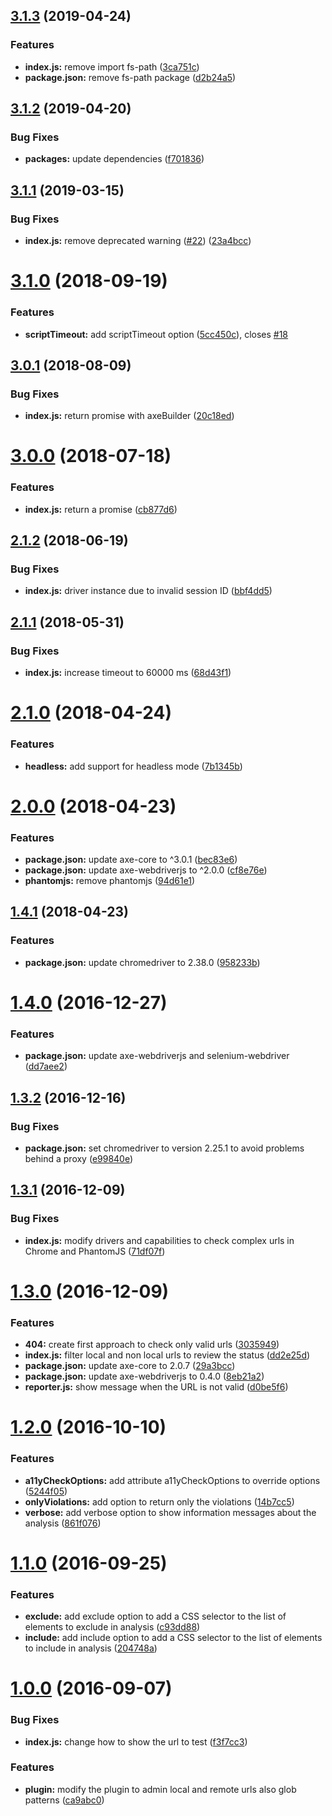 <a name="3.1.3"></a>
## [3.1.3](https://github.com/felixzapata/gulp-axe-webdriver/compare/3.1.2...3.1.3) (2019-04-24)


### Features

* **index.js:** remove import fs-path ([3ca751c](https://github.com/felixzapata/gulp-axe-webdriver/commit/3ca751c))
* **package.json:** remove fs-path package ([d2b24a5](https://github.com/felixzapata/gulp-axe-webdriver/commit/d2b24a5))



<a name="3.1.2"></a>
## [3.1.2](https://github.com/felixzapata/gulp-axe-webdriver/compare/3.1.1...3.1.2) (2019-04-20)


### Bug Fixes

* **packages:** update dependencies ([f701836](https://github.com/felixzapata/gulp-axe-webdriver/commit/f701836))



<a name="3.1.1"></a>
## [3.1.1](https://github.com/felixzapata/gulp-axe-webdriver/compare/3.1.0...3.1.1) (2019-03-15)


### Bug Fixes

* **index.js:** remove deprecated warning ([#22](https://github.com/felixzapata/gulp-axe-webdriver/issues/22)) ([23a4bcc](https://github.com/felixzapata/gulp-axe-webdriver/commit/23a4bcc))



<a name="3.1.0"></a>
# [3.1.0](https://github.com/felixzapata/gulp-axe-webdriver/compare/3.0.1...3.1.0) (2018-09-19)


### Features

* **scriptTimeout:** add scriptTimeout option ([5cc450c](https://github.com/felixzapata/gulp-axe-webdriver/commit/5cc450c)), closes [#18](https://github.com/felixzapata/gulp-axe-webdriver/issues/18)



<a name="3.0.1"></a>
## [3.0.1](https://github.com/felixzapata/gulp-axe-webdriver/compare/3.0.0...3.0.1) (2018-08-09)


### Bug Fixes

* **index.js:** return promise with axeBuilder ([20c18ed](https://github.com/felixzapata/gulp-axe-webdriver/commit/20c18ed))



<a name="3.0.0"></a>
# [3.0.0](https://github.com/felixzapata/gulp-axe-webdriver/compare/2.1.2...3.0.0) (2018-07-18)


### Features

* **index.js:** return a promise ([cb877d6](https://github.com/felixzapata/gulp-axe-webdriver/commit/cb877d6))



<a name="2.1.2"></a>
## [2.1.2](https://github.com/felixzapata/gulp-axe-webdriver/compare/2.1.1...2.1.2) (2018-06-19)

### Bug Fixes

* **index.js:** driver instance due to invalid session ID ([bbf4dd5](https://github.com/felixzapata/gulp-axe-webdriver/commit/bbf4dd5))

<a name="2.1.1"></a>
## [2.1.1](https://github.com/felixzapata/gulp-axe-webdriver/compare/2.1.0...2.1.1) (2018-05-31)


### Bug Fixes

* **index.js:** increase timeout to 60000 ms ([68d43f1](https://github.com/felixzapata/gulp-axe-webdriver/commit/68d43f1))


<a name="2.1.0"></a>
# [2.1.0](https://github.com/felixzapata/gulp-axe-webdriver/compare/2.0.0...2.1.0) (2018-04-24)


### Features

* **headless:** add support for headless mode ([7b1345b](https://github.com/felixzapata/gulp-axe-webdriver/commit/7b1345b))



<a name="2.0.0"></a>
# [2.0.0](https://github.com/felixzapata/gulp-axe-webdriver/compare/1.4.1...2.0.0) (2018-04-23)


### Features

* **package.json:** update axe-core to ^3.0.1 ([bec83e6](https://github.com/felixzapata/gulp-axe-webdriver/commit/bec83e6))
* **package.json:** update axe-webdriverjs to ^2.0.0 ([cf8e76e](https://github.com/felixzapata/gulp-axe-webdriver/commit/cf8e76e))
* **phantomjs:** remove phantomjs ([94d61e1](https://github.com/felixzapata/gulp-axe-webdriver/commit/94d61e1))



<a name="1.4.1"></a>
## [1.4.1](https://github.com/felixzapata/gulp-axe-webdriver/compare/1.4.0...1.4.1) (2018-04-23)


### Features

* **package.json:** update chromedriver to 2.38.0 ([958233b](https://github.com/felixzapata/gulp-axe-webdriver/commit/958233b))



<a name="1.4.0"></a>
# [1.4.0](https://github.com/felixzapata/gulp-axe-webdriver/compare/1.3.2...v1.4.0) (2016-12-27)


### Features

* **package.json:** update axe-webdriverjs and selenium-webdriver ([dd7aee2](https://github.com/felixzapata/gulp-axe-webdriver/commit/dd7aee2))



<a name="1.3.2"></a>
## [1.3.2](https://github.com/felixzapata/gulp-axe-webdriver/compare/1.3.1...v1.3.2) (2016-12-16)


### Bug Fixes

* **package.json:** set chromedriver to version 2.25.1 to avoid problems behind a proxy ([e99840e](https://github.com/felixzapata/gulp-axe-webdriver/commit/e99840e))



<a name="1.3.1"></a>
## [1.3.1](https://github.com/felixzapata/gulp-axe-webdriver/compare/1.3.0...v1.3.1) (2016-12-09)


### Bug Fixes

* **index.js:** modify drivers and capabilities to check complex urls in Chrome and PhantomJS ([71df07f](https://github.com/felixzapata/gulp-axe-webdriver/commit/71df07f))



<a name="1.3.0"></a>
# [1.3.0](https://github.com/felixzapata/gulp-axe-webdriver/compare/1.2.0...v1.3.0) (2016-12-09)


### Features

* **404:** create first approach to check only valid urls ([3035949](https://github.com/felixzapata/gulp-axe-webdriver/commit/3035949))
* **index.js:** filter local and non local urls to review the status ([dd2e25d](https://github.com/felixzapata/gulp-axe-webdriver/commit/dd2e25d))
* **package.json:** update axe-core to 2.0.7 ([29a3bcc](https://github.com/felixzapata/gulp-axe-webdriver/commit/29a3bcc))
* **package.json:** update axe-webdriverjs to 0.4.0 ([8eb21a2](https://github.com/felixzapata/gulp-axe-webdriver/commit/8eb21a2))
* **reporter.js:** show message when the URL is not valid ([d0be5f6](https://github.com/felixzapata/gulp-axe-webdriver/commit/d0be5f6))



<a name="1.2.0"></a>
# [1.2.0](https://github.com/felixzapata/gulp-axe-webdriver/compare/1.1.0...v1.2.0) (2016-10-10)


### Features

* **a11yCheckOptions:** add attribute a11yCheckOptions to override options ([5244f05](https://github.com/felixzapata/gulp-axe-webdriver/commit/5244f05))
* **onlyViolations:** add option to return only the violations ([14b7cc5](https://github.com/felixzapata/gulp-axe-webdriver/commit/14b7cc5))
* **verbose:** add verbose option to show information messages about the analysis ([861f076](https://github.com/felixzapata/gulp-axe-webdriver/commit/861f076))



<a name="1.1.0"></a>
# [1.1.0](https://github.com/felixzapata/gulp-axe-webdriver/compare/1.0.0...v1.1.0) (2016-09-25)


### Features

* **exclude:** add exclude option to add a CSS selector to the list of elements to exclude in analysis ([c93dd88](https://github.com/felixzapata/gulp-axe-webdriver/commit/c93dd88))
* **include:** add include option to add a  CSS selector to the list of elements to include in analysis ([204748a](https://github.com/felixzapata/gulp-axe-webdriver/commit/204748a))



<a name="1.0.0"></a>
# [1.0.0](https://github.com/felixzapata/gulp-axe-webdriver/compare/0.1.0...v1.0.0) (2016-09-07)


### Bug Fixes

* **index.js:** change how to show the url to test ([f3f7cc3](https://github.com/felixzapata/gulp-axe-webdriver/commit/f3f7cc3))


### Features

* **plugin:** modify the plugin to admin local and remote urls also glob patterns ([ca9abc0](https://github.com/felixzapata/gulp-axe-webdriver/commit/ca9abc0))



